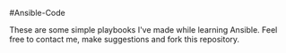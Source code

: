 #Ansible-Code

These are some simple playbooks I've made while learning Ansible.
Feel free to contact me, make suggestions and fork this repository.
